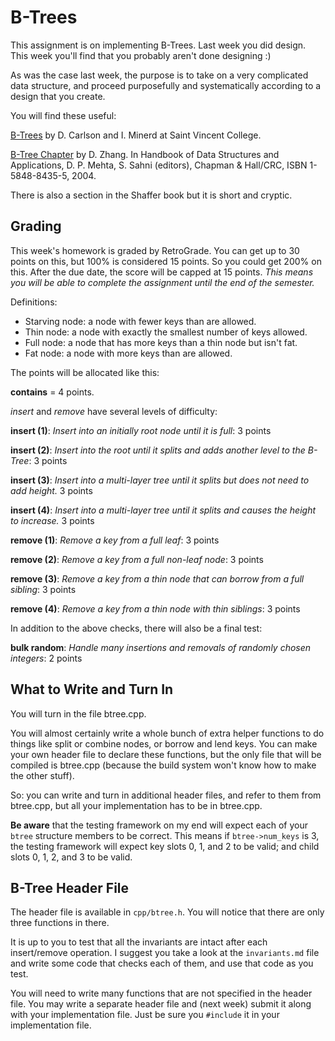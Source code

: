 B-Trees
========

This assignment is on implementing B-Trees. Last week you did
design. This week you'll find that you probably aren't done designing
:)

As was the case last week, the purpose is to take on a very
complicated data structure, and proceed purposefully and
systematically according to a design that you create.

You will find these useful:

[B-Trees](http://cis.stvincent.edu/html/tutorials/swd/btree/btree.html)
by D. Carlson and I. Minerd at Saint Vincent College.

[B-Tree Chapter](http://zgking.com:8080/home/donghui/publications/books/dshandbook_BTree.pdf)
by D. Zhang. In Handbook of Data Structures and Applications,
D. P. Mehta, S. Sahni (editors), Chapman & Hall/CRC, ISBN
1-5848-8435-5, 2004.

There is also a section in the Shaffer book but it is short and
cryptic.

Grading
-------

This week's homework is graded by RetroGrade. You can get up to 30
points on this, but 100% is considered 15 points. So you could get
200% on this. After the due date, the score will be capped at 15
points.  _This means you will be able to complete the assignment until
the end of the semester._

Definitions:

* Starving node: a node with fewer keys than are allowed.
* Thin node: a node with exactly the smallest number of keys allowed.
* Full node: a node that has more keys than a thin node but isn't fat.
* Fat node: a node with more keys than are allowed.

The points will be allocated like this:

__contains__ = 4 points.

_insert_ and _remove_ have several levels of difficulty:

__insert (1)__: _Insert into an initially root node until it is full_:
3 points

__insert (2)__: _Insert into the root until it splits and adds another
level to the B-Tree_: 3 points

__insert (3)__: _Insert into a multi-layer tree until it splits but
does not need to add height._ 3 points

__insert (4)__: _Insert into a multi-layer tree until it splits and
causes the height to increase._ 3 points

__remove (1)__: _Remove a key from a full leaf_: 3 points

__remove (2)__: _Remove a key from a full non-leaf node_: 3 points

__remove (3)__: _Remove a key from a thin node that can borrow from a
full sibling_: 3 points

__remove (4)__: _Remove a key from a thin node with thin siblings_: 3
points

In addition to the above checks, there will also be a final test:

__bulk random__: _Handle many insertions and removals of randomly
chosen integers_: 2 points


What to Write and Turn In
----------

You will turn in the file btree.cpp.

You will almost certainly write a whole bunch of extra helper
functions to do things like split or combine nodes, or borrow and lend
keys. You can make your own header file to declare these functions,
but the only file that will be compiled is btree.cpp (because the
build system won't know how to make the other stuff).

So: you can write and turn in additional header files, and refer to
them from btree.cpp, but all your implementation has to be in
btree.cpp.

__Be aware__ that the testing framework on my end will expect each of
your `btree` structure members to be correct. This means if
`btree->num_keys` is 3, the testing framework will expect key slots 0,
1, and 2 to be valid; and child slots 0, 1, 2, and 3 to be valid. 

B-Tree Header File
--------

The header file is available in `cpp/btree.h`. You will notice that
there are only three functions in there.

It is up to you to test that all the invariants are intact after each
insert/remove operation. I suggest you take a look at the
`invariants.md` file and write some code that checks each of them, and
use that code as you test.

You will need to write many functions that are not specified in the
header file. You may write a separate header file and (next week)
submit it along with your implementation file. Just be sure you
`#include` it in your implementation file.



